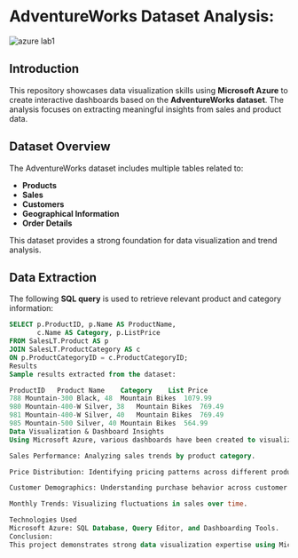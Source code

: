 
# AdventureWorks Dataset Analysis:
![azure lab1](https://github.com/user-attachments/assets/26ca115a-0b5b-419f-b8d7-09f71b4a66e0)

## Introduction
This repository showcases data visualization skills using **Microsoft Azure** to create interactive dashboards based on the **AdventureWorks dataset**. The analysis focuses on extracting meaningful insights from sales and product data.

## Dataset Overview
The AdventureWorks dataset includes multiple tables related to:
- **Products**
- **Sales**
- **Customers**
- **Geographical Information**
- **Order Details**

This dataset provides a strong foundation for data visualization and trend analysis.

## Data Extraction
The following **SQL query** is used to retrieve relevant product and category information:

```sql
SELECT p.ProductID, p.Name AS ProductName,
       c.Name AS Category, p.ListPrice
FROM SalesLT.Product AS p
JOIN SalesLT.ProductCategory AS c
ON p.ProductCategoryID = c.ProductCategoryID;
Results
Sample results extracted from the dataset:

ProductID	Product Name	Category	List Price
788	Mountain-300 Black, 48	Mountain Bikes	1079.99
980	Mountain-400-W Silver, 38	Mountain Bikes	769.49
981	Mountain-400-W Silver, 40	Mountain Bikes	769.49
985	Mountain-500 Silver, 40	Mountain Bikes	564.99
Data Visualization & Dashboard Insights
Using Microsoft Azure, various dashboards have been created to visualize key insights, including:

Sales Performance: Analyzing sales trends by product category.

Price Distribution: Identifying pricing patterns across different product lines.

Customer Demographics: Understanding purchase behavior across customer segments.

Monthly Trends: Visualizing fluctuations in sales over time.

Technologies Used
Microsoft Azure: SQL Database, Query Editor, and Dashboarding Tools.
Conclusion:
This project demonstrates strong data visualization expertise using Microsoft Azure to generate insights from the AdventureWorks dataset. The dashboards provide a clear view of trends, enabling data-driven decision-making.v


